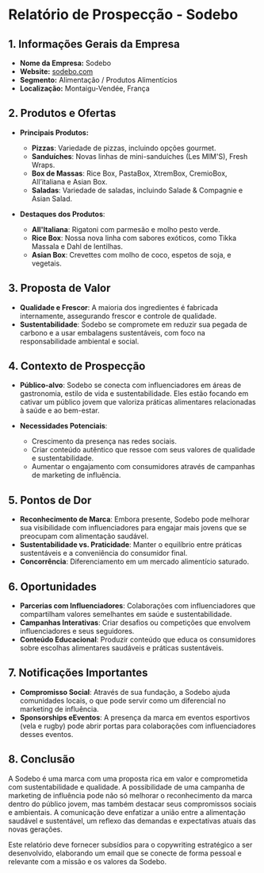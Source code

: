 # Relatório de Prospecção - Sodebo

## 1. Informações Gerais da Empresa
- **Nome da Empresa:** Sodebo
- **Website:** [sodebo.com](http://www.sodebo.com)
- **Segmento:** Alimentação / Produtos Alimentícios
- **Localização:** Montaigu-Vendée, França

## 2. Produtos e Ofertas
- **Principais Produtos:**
  - **Pizzas**: Variedade de pizzas, incluindo opções gourmet.
  - **Sanduíches**: Novas linhas de mini-sanduíches (Les MIM'S), Fresh Wraps.
  - **Box de Massas**: Rice Box, PastaBox, XtremBox, CremioBox, All’italiana e Asian Box.
  - **Saladas**: Variedade de saladas, incluindo Salade & Compagnie e Asian Salad.
  
- **Destaques dos Produtos**:
  - **All'Italiana**: Rigatoni com parmesão e molho pesto verde.
  - **Rice Box**: Nossa nova linha com sabores exóticos, como Tikka Massala e Dahl de lentilhas.
  - **Asian Box**: Crevettes com molho de coco, espetos de soja, e vegetais. 

## 3. Proposta de Valor
- **Qualidade e Frescor**: A maioria dos ingredientes é fabricada internamente, assegurando frescor e controle de qualidade.
- **Sustentabilidade**: Sodebo se compromete em reduzir sua pegada de carbono e a usar embalagens sustentáveis, com foco na responsabilidade ambiental e social.

## 4. Contexto de Prospecção
- **Público-alvo**: Sodebo se conecta com influenciadores em áreas de gastronomia, estilo de vida e sustentabilidade. Eles estão focando em cativar um público jovem que valoriza práticas alimentares relacionadas à saúde e ao bem-estar.
  
- **Necessidades Potenciais**:
  - Crescimento da presença nas redes sociais.
  - Criar conteúdo autêntico que ressoe com seus valores de qualidade e sustentabilidade.
  - Aumentar o engajamento com consumidores através de campanhas de marketing de influência.

## 5. Pontos de Dor
- **Reconhecimento de Marca**: Embora presente, Sodebo pode melhorar sua visibilidade com influenciadores para engajar mais jovens que se preocupam com alimentação saudável.
- **Sustentabilidade vs. Praticidade**: Manter o equilíbrio entre práticas sustentáveis e a conveniência do consumidor final.
- **Concorrência**: Diferenciamento em um mercado alimentício saturado.

## 6. Oportunidades
- **Parcerias com Influenciadores**: Colaborações com influenciadores que compartilham valores semelhantes em saúde e sustentabilidade.
- **Campanhas Interativas**: Criar desafios ou competições que envolvem influenciadores e seus seguidores.
- **Conteúdo Educacional**: Produzir conteúdo que educa os consumidores sobre escolhas alimentares saudáveis e práticas sustentáveis.

## 7. Notificações Importantes
- **Compromisso Social**: Através de sua fundação, a Sodebo ajuda comunidades locais, o que pode servir como um diferencial no marketing de influência.
- **Sponsorships eEventos**: A presença da marca em eventos esportivos (vela e rugby) pode abrir portas para colaborações com influenciadores desses eventos.

## 8. Conclusão
A Sodebo é uma marca com uma proposta rica em valor e comprometida com sustentabilidade e qualidade. A possibilidade de uma campanha de marketing de influência pode não só melhorar o reconhecimento da marca dentro do público jovem, mas também destacar seus compromissos sociais e ambientais. A comunicação deve enfatizar a união entre a alimentação saudável e sustentável, um reflexo das demandas e expectativas atuais das novas gerações. 

Este relatório deve fornecer subsídios para o copywriting estratégico a ser desenvolvido, elaborando um email que se conecte de forma pessoal e relevante com a missão e os valores da Sodebo.